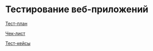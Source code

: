 # Тестирование веб-приложений

[Тест-план](https://docs.google.com/spreadsheets/d/1JZoNCBrOh8X32k_rco69ZO4MeD9ocwbXjA6OXTnAKy0/edit?usp=sharing)

[Чек-лист](https://docs.google.com/spreadsheets/d/19bc1S8jSLFlZvNgIrTSdLvSn7uHLIgnDWLUE8wOCOXo/edit?usp=sharing)

[Тест-кейсы](https://drive.google.com/file/d/1Ts86808EjUNnY5l5H8lGviRjGSoKUKe0/view?usp=sharing)
